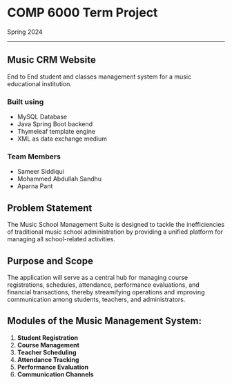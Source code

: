 # COMP 6000 Term Project
Spring 2024

------

##  Music CRM Website
End to End student and classes management system for a music educational institution. 

### Built using
- MySQL Database
- Java Spring Boot backend
- Thymeleaf template engine
- XML as data exchange medium

### Team Members
- Sameer Siddiqui
- Mohammed Abdullah Sandhu
- Aparna Pant

## Problem Statement
The Music School Management Suite is designed to tackle the inefficiencies of traditional music school administration by providing a unified platform for managing all school-related activities.

## Purpose and Scope
The application will serve as a central hub for managing course registrations, schedules, attendance, performance evaluations, and financial transactions, thereby streamifying operations and improving communication among students, teachers, and administrators.

## Modules of the Music Management System:

1. **Student Registration**
2. **Course Management**
3. **Teacher Scheduling**
4. **Attendance Tracking**
5. **Performance Evaluation**
6. **Communication Channels**

